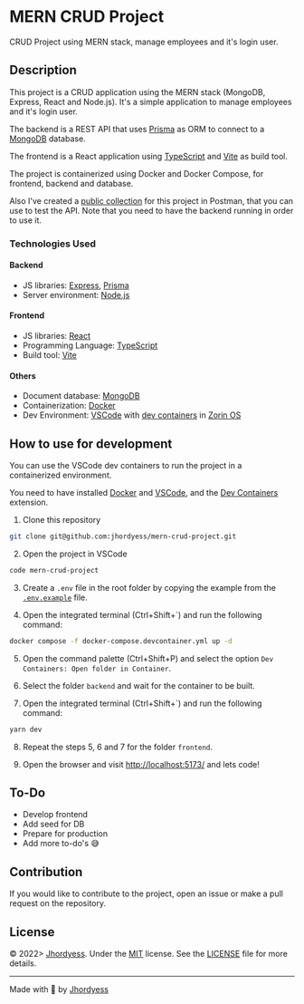 # MERN CRUD Project

CRUD Project using MERN stack, manage employees and it's login user.

## Description

This project is a CRUD application using the MERN stack (MongoDB, Express, React and Node.js). It's a simple application to manage employees and it's login user.

The backend is a REST API that uses [Prisma](https://www.prisma.io/) as ORM to connect to a [MongoDB](https://www.mongodb.com/) database.

The frontend is a React application using [TypeScript](https://www.typescriptlang.org/) and [Vite](https://vitejs.dev/) as build tool.

The project is containerized using Docker and Docker Compose, for frontend, backend and database.

Also I've created a [public collection](https://postman.com/jhordyess/workspace/mern-crud-project/documentation/20955361-9d0c8233-2917-4bc1-8aca-01a83f65ee26) for this project in Postman, that you can use to test the API. Note that you need to have the backend running in order to use it.

### Technologies Used

#### Backend

- JS libraries: [Express](http://expressjs.com/), [Prisma](https://www.prisma.io/)
- Server environment: [Node.js](https://nodejs.org/en/)

#### Frontend

- JS libraries: [React](https://reactjs.org/)
- Programming Language: [TypeScript](https://www.typescriptlang.org/)
- Build tool: [Vite](https://vitejs.dev/)

#### Others

- Document database: [MongoDB](https://www.mongodb.com/)
- Containerization: [Docker](https://www.docker.com/)
- Dev Environment: [VSCode](https://code.visualstudio.com/) with [dev containers](https://code.visualstudio.com/docs/remote/containers) in [Zorin OS](https://zorinos.com/)

## How to use for development

You can use the VSCode dev containers to run the project in a containerized environment.

You need to have installed [Docker](https://www.docker.com/) and [VSCode](https://code.visualstudio.com/), and the [Dev Containers](https://marketplace.visualstudio.com/items?itemName=ms-vscode-remote.remote-containers) extension.

1. Clone this repository

```bash
git clone git@github.com:jhordyess/mern-crud-project.git
```

2. Open the project in VSCode

```bash
code mern-crud-project
```

3. Create a `.env` file in the root folder by copying the example from the [`.env.example`](./.env.example) file.

4. Open the integrated terminal (Ctrl+Shift+`) and run the following command:

```bash
docker compose -f docker-compose.devcontainer.yml up -d
```

5. Open the command palette (Ctrl+Shift+P) and select the option `Dev Containers: Open folder in Container`.

6. Select the folder `backend` and wait for the container to be built.

7. Open the integrated terminal (Ctrl+Shift+`) and run the following command:

```bash
yarn dev
```

8. Repeat the steps 5, 6 and 7 for the folder `frontend`.

9. Open the browser and visit <http://localhost:5173/> and lets code!

## To-Do

- Develop frontend
- Add seed for DB
- Prepare for production
- Add more to-do's 😅

## Contribution

If you would like to contribute to the project, open an issue or make a pull request on the repository.

## License

© 2022> [Jhordyess](https://github.com/jhordyess). Under the [MIT](https://choosealicense.com/licenses/mit/) license. See the [LICENSE](./LICENSE) file for more details.

---

Made with 💪 by [Jhordyess](https://www.jhordyess.com/)
